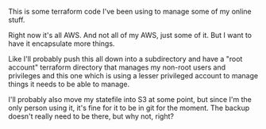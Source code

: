 This is some terraform code I've been using to manage some of my online stuff.

Right now it's all AWS. And not all of my AWS, just some of it. But I want to have it encapsulate more things.

Like I'll probably push this all down into a subdirectory and have a "root account" terraform directory that manages my non-root users and privileges and this one which is using a lesser privileged account to manage things it needs to be able to manage.

I'll probably also move my statefile into S3 at some point, but since I'm the only person using it, it's fine for it to be in git for the moment. The backup doesn't really need to be there, but why not, right?
